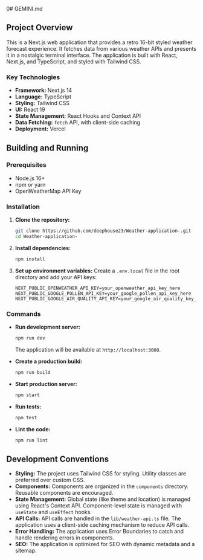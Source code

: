 0# GEMINI.md

## Project Overview

This is a Next.js web application that provides a retro 16-bit styled weather forecast experience. It fetches data from various weather APIs and presents it in a nostalgic terminal interface. The application is built with React, Next.js, and TypeScript, and styled with Tailwind CSS.

### Key Technologies

*   **Framework:** Next.js 14
*   **Language:** TypeScript
*   **Styling:** Tailwind CSS
*   **UI:** React 19
*   **State Management:** React Hooks and Context API
*   **Data Fetching:** `fetch` API, with client-side caching
*   **Deployment:** Vercel

## Building and Running

### Prerequisites

*   Node.js 16+
*   npm or yarn
*   OpenWeatherMap API Key

### Installation

1.  **Clone the repository:**
    ```bash
    git clone https://github.com/deephouse23/Weather-application-.git
    cd Weather-application-
    ```

2.  **Install dependencies:**
    ```bash
    npm install
    ```

3.  **Set up environment variables:**
    Create a `.env.local` file in the root directory and add your API keys:
    ```
    NEXT_PUBLIC_OPENWEATHER_API_KEY=your_openweather_api_key_here
    NEXT_PUBLIC_GOOGLE_POLLEN_API_KEY=your_google_pollen_api_key_here
    NEXT_PUBLIC_GOOGLE_AIR_QUALITY_API_KEY=your_google_air_quality_key_here
    ```

### Commands

*   **Run development server:**
    ```bash
    npm run dev
    ```
    The application will be available at `http://localhost:3000`.

*   **Create a production build:**
    ```bash
    npm run build
    ```

*   **Start production server:**
    ```bash
    npm start
    ```

*   **Run tests:**
    ```bash
    npm test
    ```

*   **Lint the code:**
    ```bash
    npm run lint
    ```

## Development Conventions

*   **Styling:** The project uses Tailwind CSS for styling. Utility classes are preferred over custom CSS.
*   **Components:** Components are organized in the `components` directory. Reusable components are encouraged.
*   **State Management:** Global state (like theme and location) is managed using React's Context API. Component-level state is managed with `useState` and `useEffect` hooks.
*   **API Calls:** API calls are handled in the `lib/weather-api.ts` file. The application uses a client-side caching mechanism to reduce API calls.
*   **Error Handling:** The application uses Error Boundaries to catch and handle rendering errors in components.
*   **SEO:** The application is optimized for SEO with dynamic metadata and a sitemap.
